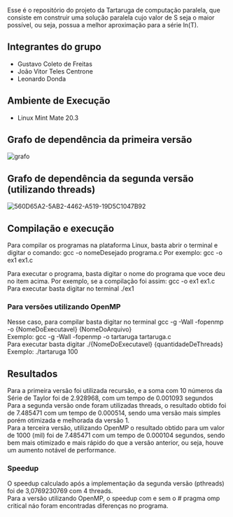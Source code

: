 
Esse é o repositório do projeto da Tartaruga de computação paralela, que consiste em 
construir uma solução paralela cujo valor de S seja o maior possível, ou seja,
possua a melhor aproximação para a série ln(T).

## Integrantes do grupo

- Gustavo Coleto de Freitas
- João Vitor Teles Centrone
- Leonardo Donda

## Ambiente de Execução
- Linux Mint Mate 20.3

## Grafo de dependência da primeira versão


![grafo](https://user-images.githubusercontent.com/62111019/167527932-3af0195c-c2eb-42e8-8023-0ac1aff2db9d.PNG)

## Grafo de dependência da segunda versão (utilizando threads)

![560D65A2-5AB2-4462-A519-19D5C1047B92](https://user-images.githubusercontent.com/71039126/167527163-62e8630e-7d17-4d94-bd6a-b5f92c5b876f.png)

## Compilação e execução

Para compilar os programas na plataforma Linux, basta abrir o terminal e digitar o comando: gcc -o nomeDesejado programa.c Por exemplo: gcc -o ex1 ex1.c

Para executar o programa, basta digitar o nome do programa que voce deu no item acima. Por exemplo, se a compilação foi assim: gcc -o ex1 ex1.c Para executar basta digitar no terminal ./ex1

### Para versões utilizando OpenMP
Nesse caso, para compilar basta digitar no terminal gcc -g -Wall -fopenmp -o {NomeDoExecutavel} {NomeDoArquivo}<br/>
Exemplo: gcc -g -Wall -fopenmp -o tartaruga tartaruga.c<br/>
Para executar basta digitar ./{NomeDoExecutavel} {quantidadeDeThreads}<br/>
Exemplo: ./tartaruga 100

## Resultados

Para a primeira versão foi utilizada recursão, e a soma com 10 números da Série de Taylor foi de 2.928968, com um tempo de 0.001093 segundos<br/>
Para a segunda versão onde foram utilizadas threads, o resultado obtido foi de 7.485471 com um tempo de 0.000514, sendo uma versão mais simples porém otimizada e melhorada da versão 1.</br>
Para a terceira versão, utilizando OpenMP o resultado obtido para um valor de 1000 (mil) foi de 7.485471 com um tempo de 0.000104 segundos, sendo bem mais otimizado e mais rápido do que a versão anterior, ou seja, houve um aumento notável de performance.<br/>


### Speedup
O speedup calculado após a implementação da segunda versão (pthreads) foi de 3,0769230769 com 4 threads.<br/>
Para a versão utilizando OpenMP, o speedup com e sem o # pragma omp critical náo foram encontradas diferenças no programa.

